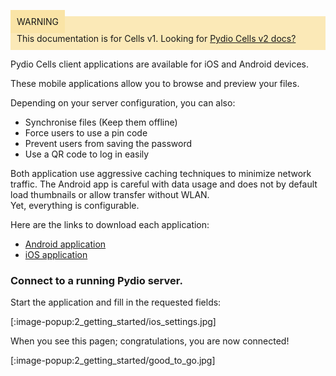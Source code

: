 <div style="background-color: #fbe9b7;font-size: 14px;">
<span style="background-color: #fae4a6;padding: 10px;">WARNING</span>
<span style="padding: 10px;display: inline-block;">This documentation is for Cells v1. Looking for <a href="https://pydio.com/en/docs/cells/v2/quick-start">Pydio Cells v2 docs?</a></span>
</div>

Pydio Cells client applications are available for iOS and Android devices.

These mobile applications allow you to browse and preview your files.

Depending on your server configuration, you can also:

- Synchronise files (Keep them offline)  
- Force users to use a pin code  
- Prevent users from saving the password  
- Use a QR code to log in easily  

Both application use aggressive caching techniques to minimize network traffic. The Android app is  careful with data usage and does not by default load thumbnails or allow transfer without WLAN.  
Yet, everything is configurable.

Here are the links to download each application:

- [Android application](https://play.google.com/store/apps/details?id=com.pydio.android.cells&hl=en)
- [iOS application](https://itunes.apple.com/fr/app/pydio-pro/id1109419882?mt=8)

### Connect to a running Pydio server.

Start the application and fill in the requested fields:

[:image-popup:2_getting_started/ios_settings.jpg]

When you see this pagen; congratulations, you are now connected!

[:image-popup:2_getting_started/good_to_go.jpg]
